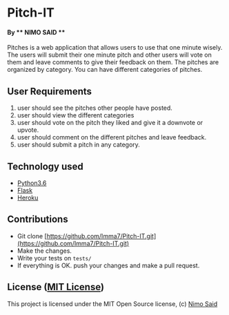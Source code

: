 # Pitch-IT

#### By **  NIMO SAID   **

Pitches is a web application that allows users to use that one minute wisely. The users will submit their one minute pitch and other users will vote on them and leave comments to give their feedback on them. The pitches are organized by category. You can have different categories of pitches. 

## User Requirements

1. user should see the pitches other people have posted.
2. user should view the different categories
2. user should vote on the pitch they liked and give it a downvote or upvote.
3. user should comment on the different pitches and leave feedback.
4. user should submit a pitch in any category.

<!-- ## Specifications
[Specification file](https://github.com/Imma7/Pitch-IT/blob/master/specs.md) -->

<!-- ## Live Demo

The web app can be accessed from the following link [https://pitch-eat.herokuapp.com/](https://pitch-eat.herokuapp.com/) -->

## Technology used

* [Python3.6](https://www.python.org/)
* [Flask](http://flask.pocoo.org/)
* [Heroku](https://heroku.com)

## Contributions

- Git clone [https://github.com/Imma7/Pitch-IT.git](https://github.com/Imma7/Pitch-IT.git) 
- Make the changes.
- Write your tests on `tests/`
- If everything is OK. push your changes and make a pull request.

## License ([MIT License](http://choosealicense.com/licenses/mit/))

This project is licensed under the MIT Open Source license, (c) [Nimo Said](https://github.com/nimosaid)